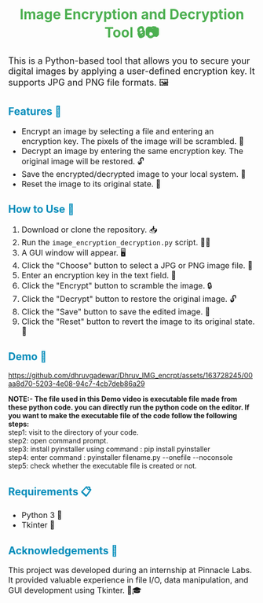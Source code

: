<h1 style="color: #4CAF50; text-align: center;">Image Encryption and Decryption Tool 🔒📷</h1>

<p style="font-size: 18px;">This is a Python-based tool that allows you to secure your digital images by applying a user-defined encryption key. It supports JPG and PNG file formats. 🖼️</p>

<h2 style="color: #008CBA;">Features 🌟</h2>

<ul style="font-size: 16px;">
  <li>Encrypt an image by selecting a file and entering an encryption key. The pixels of the image will be scrambled. 🔐</li>
  <li>Decrypt an image by entering the same encryption key. The original image will be restored. 🔓</li>
  <li>Save the encrypted/decrypted image to your local system. 💾</li>
  <li>Reset the image to its original state. 🔄</li>
</ul>

<h2 style="color: #008CBA;">How to Use 🚀</h2>

<ol style="font-size: 16px;">
  <li>Download or clone the repository. 📥</li>
  <li>Run the <code>image_encryption_decryption.py</code> script. 🏃‍♂️</li>
  <li>A GUI window will appear. 🖥️</li>
  <li>Click the "Choose" button to select a JPG or PNG image file. 📂</li>
  <li>Enter an encryption key in the text field. 🔑</li>
  <li>Click the "Encrypt" button to scramble the image. 🔒</li>
  <li>Click the "Decrypt" button to restore the original image. 🔓</li>
  <li>Click the "Save" button to save the edited image. 💾</li>
  <li>Click the "Reset" button to revert the image to its original state. 🔄</li>
</ol>

<h2 style="color: #008CBA;">Demo 🎥</h2>

https://github.com/dhruvgadewar/Dhruv_IMG_encrpt/assets/163728245/00aa8d70-5203-4e08-94c7-4cb7deb86a29

<p><B>NOTE:- The file used in this Demo video is executable file made from these python code. you can directly run the python code on the editor.
          If you want to make the executable file of the code follow the following steps:<br></B>
          step1: visit to the directory of your code.<br>
          step2: open command prompt.<br>
          step3: install pyinstaller using command : pip install pyinstaller<br>
          step4: enter command : pyinstaller filename.py --onefile --noconsole <br>
          step5: check whether the executable file is created or not.</p>


<h2 style="color: #008CBA;">Requirements 📋</h2>

<ul style="font-size: 16px;">
  <li>Python 3 🐍</li>
  <li>Tkinter 🎨</li>
 
</ul>

<h2 style="color: #008CBA;">Acknowledgements 🙏</h2>

<p style="font-size: 16px;">This project was developed during an internship at Pinnacle Labs. It provided valuable experience in file I/O, data manipulation, and GUI development using Tkinter. 🏫🎓</p>
